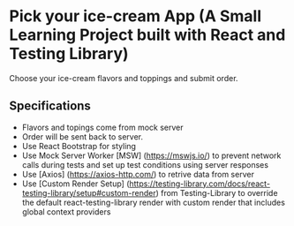 # Pick your ice-cream App (A Small Learning Project built with React and Testing Library)

Choose your ice-cream flavors and toppings and submit order.

## Specifications

- Flavors and topings come from mock server
- Order will be sent back to server.
- Use React Bootstrap for styling
- Use Mock Server Worker [MSW] (https://mswjs.io/) to prevent network calls during tests and set up test conditions using server responses
- Use [Axios] (https://axios-http.com/) to retrive data from server
- Use [Custom Render Setup] (https://testing-library.com/docs/react-testing-library/setup#custom-render) from Testing-Library to override the default react-testing-library render with custom render that includes global context providers
